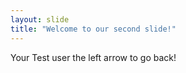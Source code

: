 ```yaml
---
layout: slide
title: "Welcome to our second slide!"
---
```

Your Test
user the left arrow to go back!
